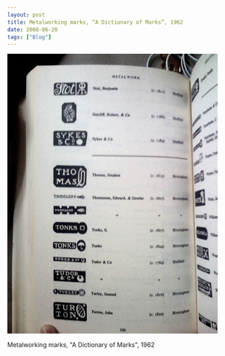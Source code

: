 ```yaml
---
layout: post
title: Metalworking marks, “A Dictionary of Marks”, 1962
date: 2008-06-20
tags: ["Blog"]
---
```


![](k3Im6rfOqagclky2zdZDz3A4_r2_500.jpg)  

Metalworking marks, "A Dictionary of Marks", 1962